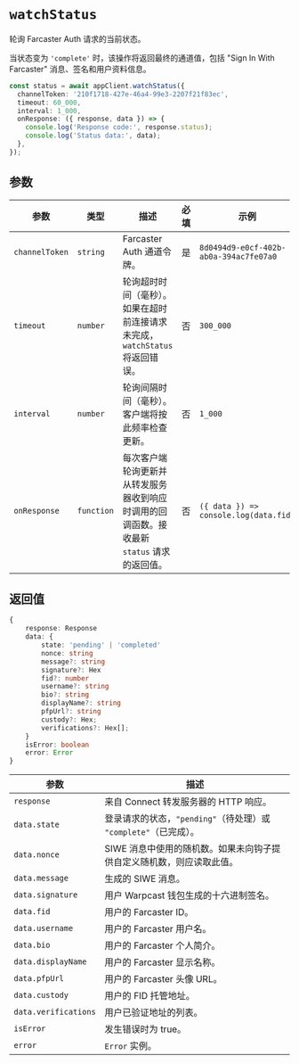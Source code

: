 # `watchStatus`

轮询 Farcaster Auth 请求的当前状态。

当状态变为 `'complete'` 时，该操作将返回最终的通道值，包括 "Sign In With Farcaster" 消息、签名和用户资料信息。

```ts
const status = await appClient.watchStatus({
  channelToken: '210f1718-427e-46a4-99e3-2207f21f83ec',
  timeout: 60_000,
  interval: 1_000,
  onResponse: ({ response, data }) => {
    console.log('Response code:', response.status);
    console.log('Status data:', data);
  },
});
```

## 参数

| 参数           | 类型       | 描述                                                                                       | 必填 | 示例                                   |
| -------------- | ---------- | ------------------------------------------------------------------------------------------ | ---- | -------------------------------------- |
| `channelToken` | `string`   | Farcaster Auth 通道令牌。                                                                  | 是   | `8d0494d9-e0cf-402b-ab0a-394ac7fe07a0` |
| `timeout`      | `number`   | 轮询超时时间（毫秒）。如果在超时前连接请求未完成，`watchStatus` 将返回错误。               | 否   | `300_000`                              |
| `interval`     | `number`   | 轮询间隔时间（毫秒）。客户端将按此频率检查更新。                                           | 否   | `1_000`                                |
| `onResponse`   | `function` | 每次客户端轮询更新并从转发服务器收到响应时调用的回调函数。接收最新 `status` 请求的返回值。 | 否   | `({ data }) => console.log(data.fid)`  |

## 返回值

```ts
{
    response: Response
    data: {
        state: 'pending' | 'completed'
        nonce: string
        message?: string
        signature?: Hex
        fid?: number
        username?: string
        bio?: string
        displayName?: string
        pfpUrl?: string
        custody?: Hex;
        verifications?: Hex[];
    }
    isError: boolean
    error: Error
}
```

| 参数                 | 描述                                                                  |
| -------------------- | --------------------------------------------------------------------- |
| `response`           | 来自 Connect 转发服务器的 HTTP 响应。                                 |
| `data.state`         | 登录请求的状态，`"pending"`（待处理）或 `"complete"`（已完成）。      |
| `data.nonce`         | SIWE 消息中使用的随机数。如果未向钩子提供自定义随机数，则应读取此值。 |
| `data.message`       | 生成的 SIWE 消息。                                                    |
| `data.signature`     | 用户 Warpcast 钱包生成的十六进制签名。                                |
| `data.fid`           | 用户的 Farcaster ID。                                                 |
| `data.username`      | 用户的 Farcaster 用户名。                                             |
| `data.bio`           | 用户的 Farcaster 个人简介。                                           |
| `data.displayName`   | 用户的 Farcaster 显示名称。                                           |
| `data.pfpUrl`        | 用户的 Farcaster 头像 URL。                                           |
| `data.custody`       | 用户的 FID 托管地址。                                                 |
| `data.verifications` | 用户已验证地址的列表。                                                |
| `isError`            | 发生错误时为 true。                                                   |
| `error`              | `Error` 实例。                                                        |
